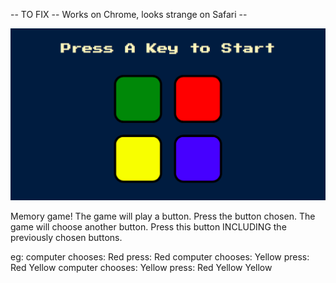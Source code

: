 -- TO FIX -- Works on Chrome, looks strange on Safari --

![](public/screenshot.png)

Memory game!
The game will play a button. Press the button chosen. The game will choose another button. Press this button INCLUDING the previously chosen buttons.

eg: computer chooses: Red
    press: Red
    computer chooses: Yellow
    press: Red Yellow
    computer chooses: Yellow
    press: Red Yellow Yellow
